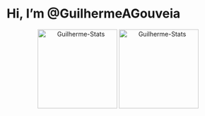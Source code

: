 # Hi, I’m @GuilhermeAGouveia

<!---
GuilhermeAGouveia/GuilhermeAGouveia is a ✨ special ✨ repository because its `README.md` (this file) appears on your GitHub profile.
You can click the Preview link to take a look at your changes.
--->

<div align="center">
  <img height="180em" src="https://github-readme-stats.vercel.app/api?username=GuilhermeAGouveia&theme=dracula&count_private=true&show_icons=true&title_color=00A3FF" alt="Guilherme-Stats">
  <img height="180em" src="https://github-readme-stats.vercel.app/api/top-langs/?username=GuilhermeAGouveia&layout=compact&theme=dracula&count_private=true&title_color=00A3FF" alt="Guilherme-Stats">
<div/>

